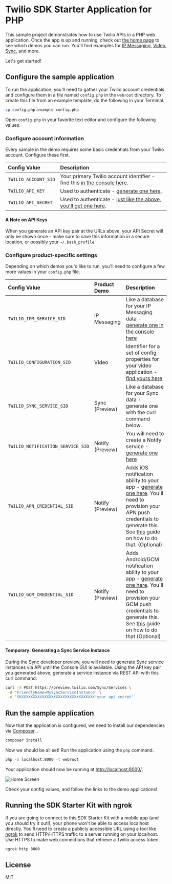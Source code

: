 # Twilio SDK Starter Application for PHP

This sample project demonstrates how to use Twilio APIs in a PHP web 
application. Once the app is up and running, check out [the home page](http://localhost:8000)
to see which demos you can run. You'll find examples for [IP Messaging](https://www.twilio.com/ip-messaging), 
[Video](https://www.twilio.com/video), [Sync](https://www.twilio.com/sync), and more.

Let's get started!

## Configure the sample application

To run the application, you'll need to gather your Twilio account credentials and configure them
in a file named `config.php` in the `webroot` directory. To create this file from an example template, do the following in your
Terminal.

```bash
cp config.php.example config.php
```

Open `config.php` in your favorite text editor and configure the following values.

### Configure account information

Every sample in the demo requires some basic credentials from your Twilio account. Configure these first.

| Config Value  | Description |
| :-------------  |:------------- |
`TWILIO_ACCOUNT_SID` | Your primary Twilio account identifier - find this [in the console here](https://www.twilio.com/console).
`TWILIO_API_KEY` | Used to authenticate - [generate one here](https://www.twilio.com/console/video/dev-tools/api-keys).
`TWILIO_API_SECRET` | Used to authenticate - [just like the above, you'll get one here](https://www.twilio.com/console/video/dev-tools/api-keys).

#### A Note on API Keys

When you generate an API key pair at the URLs above, your API Secret will only be shown once - 
make sure to save this information in a secure location, or possibly your `~/.bash_profile`.

### Configure product-specific settings

Depending on which demos you'd like to run, you'll need to configure a few more values in your 
`config.php` file.

| Config Value  | Product Demo | Description |
| :-------------  |:------------- |:------------- |
`TWILIO_IPM_SERVICE_SID` | IP Messaging | Like a database for your IP Messaging data - [generate one in the console here](https://www.twilio.com/console/ip-messaging/services)
`TWILIO_CONFIGURATION_SID` | Video | Identifier for a set of config properties for your video application - [find yours here](https://www.twilio.com/console/video/profiles)
`TWILIO_SYNC_SERVICE_SID` | Sync (Preview) | Like a database for your Sync data - generate one with the curl command below.
`TWILIO_NOTIFICATION_SERVICE_SID` | Notify (Preview) | You will need to create a Notify service - [generate one here](https://www.twilio.com/console/notify/services)
`TWILIO_APN_CREDENTIAL_SID` | Notify (Preview) | Adds iOS notification ability to your app - [generate one here](https://www.twilio.com/console/notify/credentials). You'll need to provision your APN push credentials to generate this. See [this](https://www.twilio.com/docs/api/ip-messaging/guides/push-notifications-ios) guide on how to do that. (Optional)
`TWILIO_GCM_CREDENTIAL_SID`  | Notify (Preview) |Adds Android/GCM notification ability to your app - [generate one here](https://www.twilio.com/console/notify/credentials). You'll need to provision your GCM push credentials to generate this. See [this](https://www.twilio.com/docs/api/ip-messaging/guides/push-notifications-android) guide on how to do that (Optional)

#### Temporary: Generating a Sync Service Instance

During the Sync developer preview, you will need to generate Sync service
instances via API until the Console GUI is available. Using the API key pair you
generated above, generate a service instance via REST API with this curl command:

```bash
curl -X POST https://preview.twilio.com/Sync/Services \
 -d 'FriendlyName=MySyncServiceInstance' \
 -u 'SKXXXXXXXXXXXXXXXXXXXXXXXXXXXXXXXX:your_api_secret'
```

## Run the sample application

Now that the application is configured, we need to install our dependencies via [Composer](https://getcomposer.org/).
.

```bash
composer install
```

Now we should be all set! Run the application using the `php` command.

```bash
php -S localhost:8000 -t webroot
```

Your application should now be running at [http://localhost:8000/](http://localhost:8000/). 

![Home Screen](https://cloud.githubusercontent.com/assets/809856/19532947/673cc7d6-9603-11e6-9a7c-13c0f9ab33b7.png)

Check your config values, and follow the links to the demo applications!

## Running the SDK Starter Kit with ngrok

If you are going to connect to this SDK Starter Kit with a mobile app (and you should try it out!), your phone won't be able to access localhost directly. You'll need to create a publicly accessible URL using a tool like [ngrok](https://ngrok.com/) to send HTTP/HTTPS traffic to a server running on your localhost. Use HTTPS to make web connections that retrieve a Twilio access token.

```bash
ngrok http 8000
```

## License
MIT
